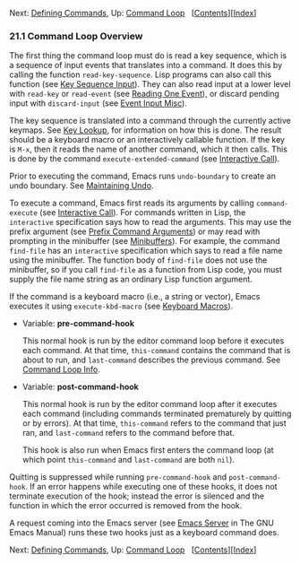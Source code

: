 <!-- This is the GNU Emacs Lisp Reference Manual
corresponding to Emacs version 27.2.

Copyright (C) 1990-1996, 1998-2021 Free Software Foundation,
Inc.

Permission is granted to copy, distribute and/or modify this document
under the terms of the GNU Free Documentation License, Version 1.3 or
any later version published by the Free Software Foundation; with the
Invariant Sections being "GNU General Public License," with the
Front-Cover Texts being "A GNU Manual," and with the Back-Cover
Texts as in (a) below.  A copy of the license is included in the
section entitled "GNU Free Documentation License."

(a) The FSF's Back-Cover Text is: "You have the freedom to copy and
modify this GNU manual.  Buying copies from the FSF supports it in
developing GNU and promoting software freedom." -->

<!-- Created by GNU Texinfo 6.7, http://www.gnu.org/software/texinfo/ -->

Next: [Defining Commands](Defining-Commands.html), Up: [Command Loop](Command-Loop.html)   \[[Contents](index.html#SEC_Contents "Table of contents")]\[[Index](Index.html "Index")]

### 21.1 Command Loop Overview

The first thing the command loop must do is read a key sequence, which is a sequence of input events that translates into a command. It does this by calling the function `read-key-sequence`. Lisp programs can also call this function (see [Key Sequence Input](Key-Sequence-Input.html)). They can also read input at a lower level with `read-key` or `read-event` (see [Reading One Event](Reading-One-Event.html)), or discard pending input with `discard-input` (see [Event Input Misc](Event-Input-Misc.html)).

The key sequence is translated into a command through the currently active keymaps. See [Key Lookup](Key-Lookup.html), for information on how this is done. The result should be a keyboard macro or an interactively callable function. If the key is `M-x`, then it reads the name of another command, which it then calls. This is done by the command `execute-extended-command` (see [Interactive Call](Interactive-Call.html)).

Prior to executing the command, Emacs runs `undo-boundary` to create an undo boundary. See [Maintaining Undo](Maintaining-Undo.html).

To execute a command, Emacs first reads its arguments by calling `command-execute` (see [Interactive Call](Interactive-Call.html)). For commands written in Lisp, the `interactive` specification says how to read the arguments. This may use the prefix argument (see [Prefix Command Arguments](Prefix-Command-Arguments.html)) or may read with prompting in the minibuffer (see [Minibuffers](Minibuffers.html)). For example, the command `find-file` has an `interactive` specification which says to read a file name using the minibuffer. The function body of `find-file` does not use the minibuffer, so if you call `find-file` as a function from Lisp code, you must supply the file name string as an ordinary Lisp function argument.

If the command is a keyboard macro (i.e., a string or vector), Emacs executes it using `execute-kbd-macro` (see [Keyboard Macros](Keyboard-Macros.html)).

*   Variable: **pre-command-hook**

    This normal hook is run by the editor command loop before it executes each command. At that time, `this-command` contains the command that is about to run, and `last-command` describes the previous command. See [Command Loop Info](Command-Loop-Info.html).

<!---->

*   Variable: **post-command-hook**

    This normal hook is run by the editor command loop after it executes each command (including commands terminated prematurely by quitting or by errors). At that time, `this-command` refers to the command that just ran, and `last-command` refers to the command before that.

    This hook is also run when Emacs first enters the command loop (at which point `this-command` and `last-command` are both `nil`).

Quitting is suppressed while running `pre-command-hook` and `post-command-hook`. If an error happens while executing one of these hooks, it does not terminate execution of the hook; instead the error is silenced and the function in which the error occurred is removed from the hook.

A request coming into the Emacs server (see [Emacs Server](https://www.gnu.org/software/emacs/manual/html_node/emacs/Emacs-Server.html#Emacs-Server) in The GNU Emacs Manual) runs these two hooks just as a keyboard command does.

Next: [Defining Commands](Defining-Commands.html), Up: [Command Loop](Command-Loop.html)   \[[Contents](index.html#SEC_Contents "Table of contents")]\[[Index](Index.html "Index")]
